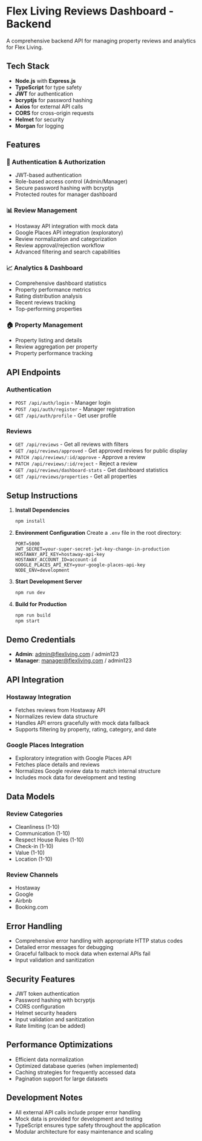 # Flex Living Reviews Dashboard - Backend

A comprehensive backend API for managing property reviews and analytics for Flex Living.

## Tech Stack

- **Node.js** with **Express.js**
- **TypeScript** for type safety
- **JWT** for authentication
- **bcryptjs** for password hashing
- **Axios** for external API calls
- **CORS** for cross-origin requests
- **Helmet** for security
- **Morgan** for logging

## Features

### 🔐 Authentication & Authorization
- JWT-based authentication
- Role-based access control (Admin/Manager)
- Secure password hashing with bcryptjs
- Protected routes for manager dashboard

### 📊 Review Management
- Hostaway API integration with mock data
- Google Places API integration (exploratory)
- Review normalization and categorization
- Review approval/rejection workflow
- Advanced filtering and search capabilities

### 📈 Analytics & Dashboard
- Comprehensive dashboard statistics
- Property performance metrics
- Rating distribution analysis
- Recent reviews tracking
- Top-performing properties

### 🏠 Property Management
- Property listing and details
- Review aggregation per property
- Property performance tracking

## API Endpoints

### Authentication
- `POST /api/auth/login` - Manager login
- `POST /api/auth/register` - Manager registration
- `GET /api/auth/profile` - Get user profile

### Reviews
- `GET /api/reviews` - Get all reviews with filters
- `GET /api/reviews/approved` - Get approved reviews for public display
- `PATCH /api/reviews/:id/approve` - Approve a review
- `PATCH /api/reviews/:id/reject` - Reject a review
- `GET /api/reviews/dashboard-stats` - Get dashboard statistics
- `GET /api/reviews/properties` - Get all properties

## Setup Instructions

1. **Install Dependencies**
   ```bash
   npm install
   ```

2. **Environment Configuration**
   Create a `.env` file in the root directory:
   ```env
   PORT=5000
   JWT_SECRET=your-super-secret-jwt-key-change-in-production
   HOSTAWAY_API_KEY=hostaway-api-key
   HOSTAWAY_ACCOUNT_ID=account-id
   GOOGLE_PLACES_API_KEY=your-google-places-api-key
   NODE_ENV=development
   ```

3. **Start Development Server**
   ```bash
   npm run dev
   ```

4. **Build for Production**
   ```bash
   npm run build
   npm start
   ```

## Demo Credentials

- **Admin**: admin@flexliving.com / admin123
- **Manager**: manager@flexliving.com / admin123

## API Integration

### Hostaway Integration
- Fetches reviews from Hostaway API
- Normalizes review data structure
- Handles API errors gracefully with mock data fallback
- Supports filtering by property, rating, category, and date

### Google Places Integration
- Exploratory integration with Google Places API
- Fetches place details and reviews
- Normalizes Google review data to match internal structure
- Includes mock data for development and testing

## Data Models

### Review Categories
- Cleanliness (1-10)
- Communication (1-10)
- Respect House Rules (1-10)
- Check-in (1-10)
- Value (1-10)
- Location (1-10)

### Review Channels
- Hostaway
- Google
- Airbnb
- Booking.com

## Error Handling

- Comprehensive error handling with appropriate HTTP status codes
- Detailed error messages for debugging
- Graceful fallback to mock data when external APIs fail
- Input validation and sanitization

## Security Features

- JWT token authentication
- Password hashing with bcryptjs
- CORS configuration
- Helmet security headers
- Input validation and sanitization
- Rate limiting (can be added)

## Performance Optimizations

- Efficient data normalization
- Optimized database queries (when implemented)
- Caching strategies for frequently accessed data
- Pagination support for large datasets

## Development Notes

- All external API calls include proper error handling
- Mock data is provided for development and testing
- TypeScript ensures type safety throughout the application
- Modular architecture for easy maintenance and scaling
